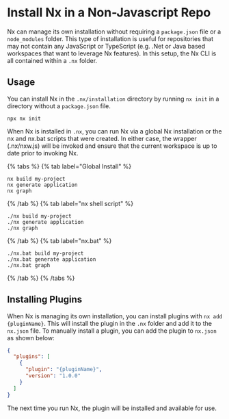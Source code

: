 # Install Nx in a Non-Javascript Repo

Nx can manage its own installation without requiring a `package.json` file or a `node_modules` folder. This type of installation is useful for repositories that may not contain any JavaScript or TypeScript (e.g. .Net or Java based workspaces that want to leverage Nx features). In this setup, the Nx CLI is all contained within a `.nx` folder.

## Usage

You can install Nx in the `.nx/installation` directory by running `nx init` in a directory without a `package.json` file.

```shell
npx nx init
```

When Nx is installed in `.nx`, you can run Nx via a global Nx installation or the nx and nx.bat scripts that were created. In either case, the wrapper (.nx/nxw.js) will be invoked and ensure that the current workspace is up to date prior to invoking Nx.

{% tabs %}
{% tab label="Global Install" %}

```shell
nx build my-project
nx generate application
nx graph
```

{% /tab %}
{% tab label="nx shell script" %}

```shell
./nx build my-project
./nx generate application
./nx graph
```

{% /tab %}
{% tab label="nx.bat" %}

```shell
./nx.bat build my-project
./nx.bat generate application
./nx.bat graph
```

{% /tab %}
{% /tabs %}

## Installing Plugins

When Nx is managing its own installation, you can install plugins with `nx add {pluginName}`. This will install the plugin in the `.nx` folder and add it to the `nx.json` file. To manually install a plugin, you can add the plugin to `nx.json` as shown below:

```json {% fileName="nx.json" %}
{
  "plugins": [
    {
      "plugin": "{pluginName}",
      "version": "1.0.0"
    }
  ]
}
```

The next time you run Nx, the plugin will be installed and available for use.
